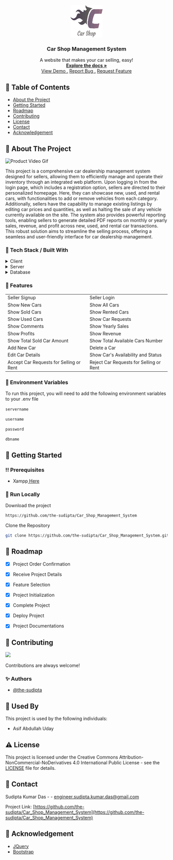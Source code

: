 <br/>
<div align="center">
<a href="#">
<img src="https://raw.githubusercontent.com/the-sudipta/Car_Shop_Management_System/main/DOCUMENTATIONS/images/Car%20Shop%20Management%20System.png" alt="Logo" width="100" height="100">
</a>
<h3 align="center">Car Shop Management System</h3>
<p align="center">
A website that makes your car selling, easy!
<br/>
<a href="https://github.com/the-sudipta/Car_Shop_Management_System/raw/main/DOCUMENTATIONS/Project_Manual_Car_Shop_Management_System.pdf" download>
    <strong>Explore the docs »</strong>
</a>

<br/>
<a href="https://car-shop-management-system.sudiptakumar.com">View Demo .</a>  
<a href="https://github.com/the-sudipta/Car_Shop_Management_System/issues">Report Bug .</a>
<a href="https://github.com/the-sudipta/Car_Shop_Management_System/issues">Request Feature</a>
</p>
</div>

## :notebook_with_decorative_cover: Table of Contents

- [About the Project](#star2-about-the-project)
- [Getting Started](#toolbox-getting-started)
- [Roadmap](#compass-roadmap)
- [Contributing](#wave-contributing)
- [License](#warning-license)
- [Contact](#handshake-contact)
- [Acknowledgement](#gem-acknowledgement)

 ## :star2: About The Project

![Product Video Gif](https://github.com/the-sudipta/Car_Shop_Management_System/blob/main/DOCUMENTATIONS/images/Car%20Shop%20Management%20System.gif?raw=true)

This project is a comprehensive car dealership management system designed for sellers, allowing them to 
efficiently manage and operate their inventory through an integrated web platform. Upon logging in from the 
login page, which includes a registration option, sellers are directed to their personalized homepage. Here, 
they can showcase new, used, and rental cars, with functionalities to add or remove vehicles from each category. 
Additionally, sellers have the capability to manage existing listings by editing car prices and quantities, as 
well as halting the sale of any vehicle currently available on the site. The system also provides powerful 
reporting tools, enabling sellers to generate detailed PDF reports on monthly or yearly sales, revenue, and 
profit across new, used, and rental car transactions. This robust solution aims to streamline the selling 
process, offering a seamless and user-friendly interface for car dealership management.


### :hammer: Tech Stack / Built With

<details> 
  <summary>Client</summary> 
  <ul>
    <li><a href="https://developer.mozilla.org/en-US/docs/Web/HTML">HTML</a></li>
    <li><a href="https://developer.mozilla.org/en-US/docs/Web/CSS">CSS</a></li>
    <li><a href="https://developer.mozilla.org/en-US/docs/Web/JavaScript">JavaScript</a></li>
  </ul> 
</details>

<details> 
  <summary>Server</summary> 
  <ul>
    <li><a href="https://www.php.net/">PHP</a></li>
  </ul> 
</details>

<details> 
  <summary>Database</summary> 
  <ul>
    <li><a href="https://www.mysql.com/">MySQL</a></li>
  </ul> 
</details>

### :dart: Features

<div align="center">
  <table>
    <tr>
      <td>Seller Signup</td>
      <td>Seller Login</td>
    </tr>
    <tr>
      <td>Show New Cars</td>
      <td>Show All Cars</td>
    </tr>
    <tr>
      <td>Show Sold Cars</td>
      <td>Show Rented Cars</td>
    </tr>
    <tr>
      <td>Show Used Cars</td>
      <td>Show Car Requests</td>
    </tr>
    <tr>
      <td>Show Comments</td>
      <td>Show Yearly Sales</td>
    </tr>
    <tr>
      <td>Show Profits</td>
      <td>Show Revenue</td>
    </tr>
    <tr>
      <td>Show Total Sold Car Amount</td>
      <td>Show Total Available Cars Number</td>
    </tr>
    <tr>
      <td>Add New Car</td>
      <td>Delete a Car</td>
    </tr>
    <tr>
      <td>Edit Car Details</td>
      <td>Show Car's Availability and Status</td>
    </tr>
    <tr>
      <td>Accept Car Requests for Selling or Rent</td>
      <td>Reject Car Requests for Selling or Rent</td>
    </tr>
  </table>
</div>



### :key: Environment Variables
To run this project, you will need to add the following environment variables to your .env file

`servername`


`username`


`password`


`dbname`


## :toolbox: Getting Started

### :bangbang: Prerequisites

- Xampp<a href="https://www.apachefriends.org/download.html"> Here</a>

### :running: Run Locally

Download the project

```bash
https://github.com/the-sudipta/Car_Shop_Management_System
```

Clone the Repository
```bash
git clone https://github.com/the-sudipta/Car_Shop_Management_System.git
```



## :compass: Roadmap


* [x] Project Order Confirmation
* [x] Receive Project Details
* [x] Feature Selection
* [x] Project Initialization
* [x] Complete Project
* [x] Deploy Project
* [x] Project Documentations


## :wave: Contributing

<a href="https://github.com/the-sudipta/Car_Shop_Management_System/graphs/contributors"> <img src="https://contrib.rocks/image?repo=Louis3797/awesome-readme-template" /> </a>

Contributions are always welcome!

### :sparkles: Authors
- [@the-sudipta](https://www.github.com/the-sudipta)

## :busts_in_silhouette: Used By

This project is used by the following individuals:

- Asif Abdullah Uday


## :warning: License

This project is licensed under the Creative Commons Attribution-NonCommercial-NoDerivatives 4.0 International Public License - see the [LICENSE](LICENSE) file for details.

## :handshake: Contact

Sudipta Kumar Das - - engineer.sudipta.kumar.das@gmail.com

Project Link: [https://github.com/the-sudipta/Car_Shop_Management_System](https://github.com/the-sudipta/Car_Shop_Management_System)

## :gem: Acknowledgement
- [JQuery](https://jquery.com/)
- [Bootstrap](https://getbootstrap.com/)